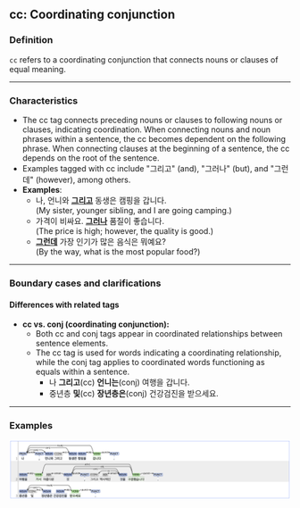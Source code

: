 ## cc: Coordinating conjunction

### Definition
`cc` refers to a coordinating conjunction that connects nouns or clauses of equal meaning.

---

### Characteristics
- The cc tag connects preceding nouns or clauses to following nouns or clauses, indicating coordination. When connecting nouns and noun phrases within a sentence, the cc becomes dependent on the following phrase. When connecting clauses at the beginning of a sentence, the cc depends on the root of the sentence.
- Examples tagged with cc include "그리고" (and), "그러나" (but), and "그런데" (however), among others.
- **Examples**:
    - 나, 언니와 <ins>**그리고**</ins> 동생은 캠핑을 갑니다.  
      (My sister, younger sibling, and I are going camping.)  
    - 가격이 비싸요. <ins>**그러나**</ins> 품질이 좋습니다.  
      (The price is high; however, the quality is good.)  
    - <ins>**그런데**</ins> 가장 인기가 많은 음식은 뭐예요?  
      (By the way, what is the most popular food?)

---

### Boundary cases and clarifications

#### Differences with related tags

- **cc vs. conj (coordinating conjunction):**
    - Both cc and conj tags appear in coordinated relationships between sentence elements.
    - The cc tag is used for words indicating a coordinating relationship, while the conj tag applies to coordinated words functioning as equals within a sentence.
        - 나 **그리고**(cc) **언니는**(conj) 여행을 갑니다.   
        - 중년층 **및**(cc) **장년층은**(conj) 건강검진을 받으세요.  

---

### Examples
![cc Example](cc.png)